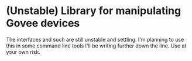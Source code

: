 # (Unstable) Library for manipulating Govee devices

The interfaces and such are still unstable and settling. I'm planning to use
this in some command line tools I'll be writing further down the line. Use at
your own risk.
